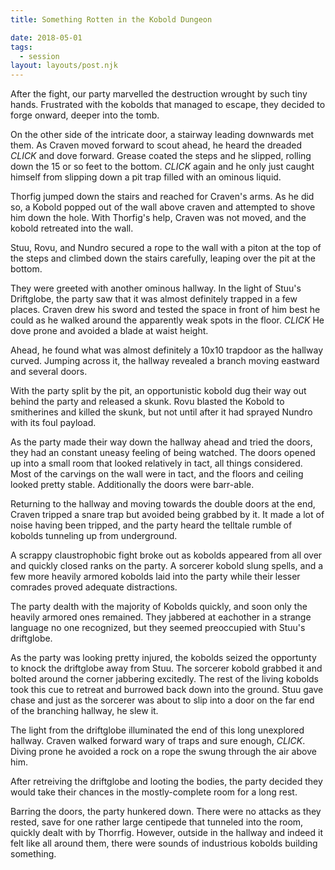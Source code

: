 ```yaml
---
title: Something Rotten in the Kobold Dungeon

date: 2018-05-01
tags:
  - session
layout: layouts/post.njk
---
```


After the fight, our party marvelled the destruction wrought by such tiny hands. Frustrated with the kobolds that managed to escape, they decided to forge onward, deeper into the tomb.

On the other side of the intricate door, a stairway leading downwards met them. As Craven moved forward to scout ahead, he heard the dreaded _CLICK_ and dove forward. Grease coated the steps and he slipped, rolling down the 15 or so feet to the bottom. _CLICK_ again and he only just caught himself from slipping down a pit trap filled with an ominous liquid.

Thorfig jumped down the stairs and reached for Craven's arms. As he did so, a Kobold popped out of the wall above craven and attempted to shove him down the hole. With Thorfig's help, Craven was not moved, and the kobold retreated into the wall.

Stuu, Rovu, and Nundro secured a rope to the wall with a piton at the top of the steps and climbed down the stairs carefully, leaping over the pit at the bottom.

They were greeted with another ominous hallway. In the light of Stuu's Driftglobe, the party saw that it was almost definitely trapped in a few places. Craven drew his sword and tested the space in front of him best he could as he walked around the apparently weak spots in the floor. _CLICK_ He dove prone and avoided a blade at waist height.

Ahead, he found what was almost definitely a 10x10 trapdoor as the hallway curved. Jumping across it, the hallway revealed a branch moving eastward and several doors.

With the party split by the pit, an opportunistic kobold dug their way out behind the party and released a skunk. Rovu blasted the Kobold to smitherines and killed the skunk, but not until after it had sprayed Nundro with its foul payload.

As the party made their way down the hallway ahead and tried the doors, they had an constant uneasy feeling of being watched. The doors opened up into a small room that looked relatively in tact, all things considered. Most of the carvings on the wall were in tact, and the floors and ceiling looked pretty stable. Additionally the doors were barr-able.

Returning to the hallway and moving towards the double doors at the end, Craven tripped a snare trap but avoided being grabbed by it. It made a lot of noise having been tripped, and the party heard the telltale rumble of kobolds tunneling up from underground.

A scrappy claustrophobic fight broke out as kobolds appeared from all over and quickly closed ranks on the party. A sorcerer kobold slung spells, and a few more heavily armored kobolds laid into the party while their lesser comrades proved adequate distractions.

The party dealth with the majority of Kobolds quickly, and soon only the heavily armored ones remained. They jabbered at eachother in a strange language no one recognized, but they seemed preoccupied with Stuu's driftglobe.

As the party was looking pretty injured, the kobolds seized the opportunty to knock the driftglobe away from Stuu. The sorcerer kobold grabbed it and bolted around the corner jabbering excitedly. The rest of the living kobolds took this cue to retreat and burrowed back down into the ground. Stuu gave chase and just as the sorcerer was about to slip into a door on the far end of the branching hallway, he slew it.

The light from the driftglobe illuminated the end of this long unexplored hallway. Craven walked forward wary of traps and sure enough, _CLICK_. Diving prone he avoided a rock on a rope the swung through the air above him.

After retreiving the driftglobe and looting the bodies, the party decided they would take their chances in the mostly-complete room for a long rest.

Barring the doors, the party hunkered down. There were no attacks as they rested, save for one rather large centipede that tunneled into the room, quickly dealt with by Thorrfig. However, outside in the hallway and indeed it felt like all around them, there were sounds of industrious kobolds building something.